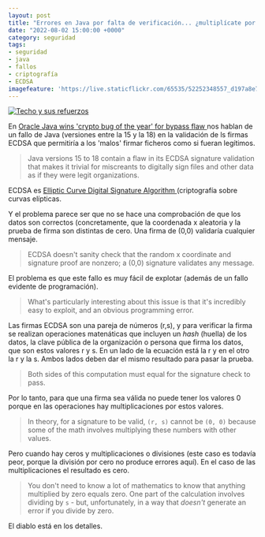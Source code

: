 ```yaml
---
layout: post
title: "Errores en Java por falta de verificación... ¿multiplícate por cero?"
date: "2022-08-02 15:00:00 +0000"
category: seguridad
tags:
- seguridad
- java
- fallos
- criptografía
- ECDSA
imagefeature: 'https://live.staticflickr.com/65535/52252348557_d197a8e76e.jpg'
---
```

<a href="https://www.flickr.com/photos/fernand0/52252348557/" title="Techo y sus refuerzos "><img src="https://live.staticflickr.com/65535/52252348557_d197a8e76e.jpg" alt="Techo y sus refuerzos " class="img-responsive img-centered"></a>

En [Oracle Java wins 'crypto bug of the year' for bypass flaw ](https://www.theregister.com/2022/04/20/java_authentication_bug/) nos hablan de un fallo de Java (versiones entre la 15 y la 18) en la validación de ls firmas ECDSA que permitiría a los 'malos' firmar ficheros como si fueran legítimos.

> Java versions 15 to 18 contain a flaw in its ECDSA signature validation that makes it trivial for miscreants to digitally sign files and other data as if they were legit organizations. 

ECDSA es [Elliptic Curve Digital Signature Algorithm ](https://en.wikipedia.org/wiki/Elliptic_Curve_Digital_Signature_Algorithm) (criptografía sobre curvas elípticas.  

Y el problema parece ser que no se hace una comprobación de que los datos son correctos (concretamente, que la coordenada x aleatoria y la prueba de firma son distintas de cero. Una firma de (0,0) validaría cualquier mensaje.

> ECDSA doesn\'t sanity check that the random x coordinate and signature proof  are nonzero; a (0,0) signature validates any message. 

El problema es que este fallo es muy fácil de explotar (además de un fallo evidente de programación).

> What's particularly interesting about this issue is that it's incredibly easy to exploit, and an obvious programming error. 

Las firmas ECDSA son una pareja de números (r,s), y para verificar la firma se realizan operaciones matenáticas que incluyen un *hash* (huella) de los datos, la clave pública de la organización o persona que firma los datos, que son estos valores r y s. En un lado de la ecuación está la r y en el otro la r y la s. 
Ambos lados deben dar el mismo resultado para pasar la prueba.

>  Both sides of this computation must equal for the signature check to pass.

Por lo tanto, para que una firma sea válida no puede tener los valores 0 porque en las operaciones hay multiplicaciones por estos valores.

> In theory, for a signature to be valid, `(r, s)` cannot be `(0, 0)` because
some of the math involves multiplying these numbers with other values.

Pero cuando hay ceros y multiplicaciones o divisiones (este caso es todavía peor, porque la división por cero no produce errores aquí). En el caso de las multiplicaciones el resultado es cero.

> You don't need to know a lot of mathematics to know that anything multiplied
by zero equals zero. One part of the calculation involves dividing by `s` -
but, unfortunately, in a way that _doesn't_ generate an error if you divide
by zero.

El diablo está en los detalles.
